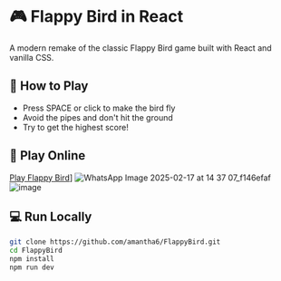 # 🎮 Flappy Bird in React

A modern remake of the classic Flappy Bird game built with React and vanilla CSS.

## 🎯 How to Play

- Press SPACE or click to make the bird fly
- Avoid the pipes and don't hit the ground
- Try to get the highest score!

## 🚀 Play Online

[Play Flappy Bird](https://flappy-bird-ormt.vercel.app/)]
![WhatsApp Image 2025-02-17 at 14 37 07_f146efaf](https://github.com/user-attachments/assets/77f2a2d6-0b67-4531-b39e-960f7da22770)
![image](https://github.com/user-attachments/assets/2ddc53a5-d63e-4636-95f9-62a1cb8f0acf)



## 💻 Run Locally

```bash
git clone https://github.com/amantha6/FlappyBird.git
cd FlappyBird
npm install
npm run dev
